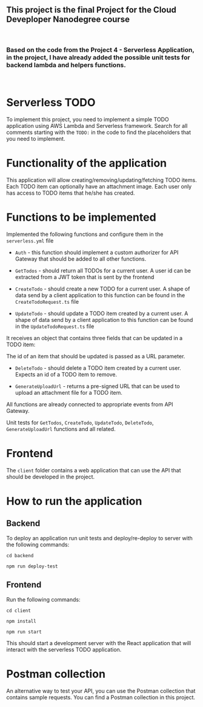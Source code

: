 ## <b>This project is the final Project for the Cloud Deveploper Nanodegree course 
</b></br>


### Based on the code from the Project 4 - Serverless Application, in the project, I have already added the possible unit tests for backend lambda and helpers functions.
</br>

# Serverless TODO

To implement this project, you need to implement a simple TODO application using AWS Lambda and Serverless framework. Search for all comments starting with the `TODO:` in the code to find the placeholders that you need to implement.

# Functionality of the application

This application will allow creating/removing/updating/fetching TODO items. Each TODO item can optionally have an attachment image. Each user only has access to TODO items that he/she has created.
   
# Functions to be implemented

Implemented the following functions and configure them in the `serverless.yml` file

* `Auth` - this function should implement a custom authorizer for API Gateway that should be added to all other functions.

* `GetTodos` - should return all TODOs for a current user. A user id can be extracted from a JWT token that is sent by the frontend

* `CreateTodo` - should create a new TODO for a current user. A shape of data send by a client application to this function can be found in the `CreateTodoRequest.ts` file

* `UpdateTodo` - should update a TODO item created by a current user. A shape of data send by a client application to this function can be found in the `UpdateTodoRequest.ts` file

It receives an object that contains three fields that can be updated in a TODO item:

The id of an item that should be updated is passed as a URL parameter.

* `DeleteTodo` - should delete a TODO item created by a current user. Expects an id of a TODO item to remove.

* `GenerateUploadUrl` - returns a pre-signed URL that can be used to upload an attachment file for a TODO item.

All functions are already connected to appropriate events from API Gateway.

Unit tests for `GetTodos`, `CreateTodo`, `UpdateTodo`, `DeleteTodo`, `GenerateUploadUrl` functions and all related.

# Frontend

The `client` folder contains a web application that can use the API that should be developed in the project.


# How to run the application

## Backend

To deploy an application run unit tests and deploy/re-deploy to server with the following commands:

```
cd backend

npm run deploy-test
```

## Frontend

Run the following commands:

```
cd client

npm install

npm run start
```

This should start a development server with the React application that will interact with the serverless TODO application.

# Postman collection

An alternative way to test your API, you can use the Postman collection that contains sample requests. You can find a Postman collection in this project.